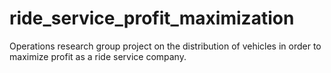 # ride_service_profit_maximization
Operations research group project on the distribution of vehicles in order to maximize profit as a ride service company.
